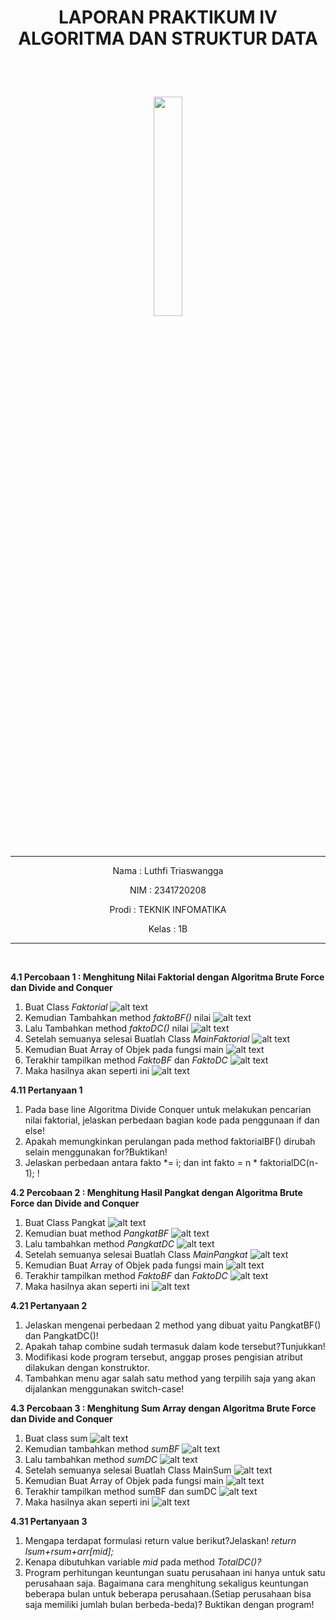 # <p align ="center">  LAPORAN PRAKTIKUM IV ALGORITMA DAN STRUKTUR DATA </p> 
<br><br>

<p align="center">
   <img src="https://static.wikia.nocookie.net/logopedia/images/8/8a/Politeknik_Negeri_Malang.png/revision/latest?cb=20190922202558" width="30%"> </p>

<br>

<hr>
<p align = "center"> Nama  : Luthfi Triaswangga </p>
<p align = "center"> NIM   : 2341720208 </p>
<p align = "center"> Prodi : TEKNIK INFOMATIKA</p>
<p align = "center"> Kelas : 1B </p>
<hr><br>

<b>4.1 Percobaan 1 : Menghitung Nilai Faktorial dengan Algoritma Brute Force dan Divide and Conquer </b>

1. Buat Class <i>Faktorial</i>
![alt text](image.png)
2. Kemudian Tambahkan method <i>faktoBF()</i> nilai
![alt text](image-1.png)
3. Lalu Tambahkan method <i>faktoDC()</i> nilai
![alt text](image-2.png)
4. Setelah semuanya selesai Buatlah Class <i>MainFaktorial</i>
![alt text](image-3.png)
5. Kemudian Buat Array of Objek pada fungsi main
![alt text](image-5.png)
6. Terakhir tampilkan method <i>FaktoBF</i> dan <i>FaktoDC</i>
![alt text](image-4.png)
7. Maka hasilnya akan seperti ini
![alt text](image-6.png)

<b>4.11 Pertanyaan 1</b>

1. Pada base line Algoritma Divide Conquer untuk melakukan pencarian nilai faktorial, jelaskan
perbedaan bagian kode pada penggunaan if dan else!
2. Apakah memungkinkan perulangan pada method faktorialBF() dirubah selain menggunakan
for?Buktikan!
3. Jelaskan perbedaan antara fakto *= i; dan int fakto = n * faktorialDC(n-1); !

<b>4.2 Percobaan 2 : Menghitung Hasil Pangkat dengan Algoritma Brute Force dan Divide and Conquer</b>

1. Buat Class Pangkat
![alt text](image-7.png)
2. Kemudian buat method <i>PangkatBF</i>
![alt text](image-8.png)
3. Lalu tambahkan method <i>PangkatDC</i>
![alt text](image-9.png)
4. Setelah semuanya selesai Buatlah Class <i>MainPangkat</i>
![alt text](image-10.png)
5. Kemudian Buat Array of Objek pada fungsi main
![alt text](image-11.png)
6. Terakhir tampilkan method <i>FaktoBF</i> dan <i>FaktoDC</i>
![alt text](image-12.png)
7. Maka hasilnya akan seperti ini
![alt text](image-13.png)

<b>4.21 Pertanyaan 2</b>

1. Jelaskan mengenai perbedaan 2 method yang dibuat yaitu PangkatBF() dan PangkatDC()!
2. Apakah tahap combine sudah termasuk dalam kode tersebut?Tunjukkan!
3. Modifikasi kode program tersebut, anggap proses pengisian atribut dilakukan dengan
konstruktor.
4. Tambahkan menu agar salah satu method yang terpilih saja yang akan dijalankan menggunakan
switch-case!

<b>4.3 Percobaan 3 : Menghitung Sum Array dengan Algoritma Brute Force dan Divide and Conquer</b>

1. Buat class sum
![alt text](image-14.png)
2. Kemudian tambahkan method <i>sumBF</i>
![alt text](image-15.png)
3. Lalu tambahkan method <i>sumDC</i>
![alt text](image-16.png)
4. Setelah semuanya selesai Buatlah Class MainSum
![alt text](image-17.png)
5. Kemudian Buat Array of Objek pada fungsi main
![alt text](image-18.png)
6. Terakhir tampilkan method sumBF dan sumDC
![alt text](image-19.png)
7. Maka hasilnya akan seperti ini
![alt text](image-20.png)

<b>4.31 Pertanyaan 3</b>
1. Mengapa terdapat formulasi return value berikut?Jelaskan! <i>return lsum+rsum+arr[mid];</i>
2. Kenapa dibutuhkan variable <i>mid</i> pada method <i>TotalDC()?</i>
3. Program perhitungan keuntungan suatu perusahaan ini hanya untuk satu perusahaan saja.
Bagaimana cara menghitung sekaligus keuntungan beberapa bulan untuk beberapa
perusahaan.(Setiap perusahaan bisa saja memiliki jumlah bulan berbeda-beda)? Buktikan
dengan program!